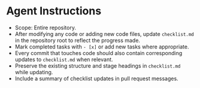 # Agent Instructions

- Scope: Entire repository.
- After modifying any code or adding new code files, update `checklist.md` in the repository root to reflect the progress made.
- Mark completed tasks with `- [x]` or add new tasks where appropriate.
- Every commit that touches code should also contain corresponding updates to `checklist.md` when relevant.
- Preserve the existing structure and stage headings in `checklist.md` while updating.
- Include a summary of checklist updates in pull request messages.
